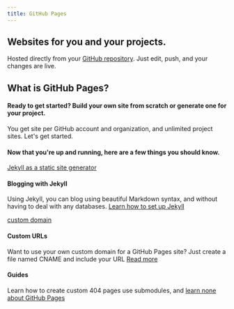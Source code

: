 ```yaml
---
title: GitHub Pages
---
```

## Websites for you and your projects.
Hosted directly from your [GitHub repository](https://github.com/). Just edit, push, and your changes are live.
## What is GitHub Pages?
#### Ready to get started? Build your own site from scratch or generate one for your project.
You get site per GitHub account and organization, and unlimited project sites. Let's get started.
#### Now that you're up and running, here are a few things you should know.
[Jekyll as a static site generator](https://help.github.com/articles/using-jekyll-with-pages)
#### Blogging with Jekyll
Using Jekyll, you can blog using beautiful Markdown syntax, and without having to deal with any databases.
[Learn how to set up Jekyll](https://jekyllrb.com/docs/)

[custom domain](https://help.github.com/articles/setting-up-a-custom-domain-with-pages)
#### Custom URLs
Want to use your own custom domain for a GitHub Pages site? Just create a file named CNAME and include your URL
[Read more](https://help.github.com/articles/setting-up-a-custom-domain-with-pages)

[/]:方括号和冒号竟然也自我隐藏？而且还给前面的内容添加了结束线，之后的连续内容结束位置有一条短线段。把后面的尖括号剪切掉，短线段不见了，方括号之后的内容却隐藏了。方括号内不空，竟然可以是中文字符。斜杠尖括号竟然会隐藏前面的内容？必须隔两行隐藏作用才失效。不是这样理解，应该是两个斜杠尖括号之间的内容隐藏？难道必须是特定的这个英文字母才有效？也不是，现在隐藏的只是尖括号及里面的内容。隐藏方面，markdown值得探讨，有许多意想不到的情况。编辑器不同，渲染的结果也不同。
#### Guides
Learn how to create custom 404 pages use submodules, and [learn none about GitHub Pages](https://help.github.com/categories/20/articles)
